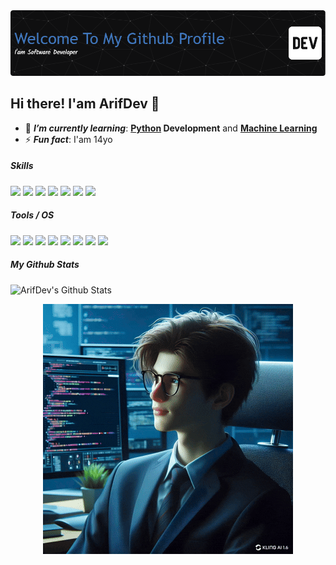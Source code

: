 <img src="assets/github-header-image%20(2).png">

## Hi there! I'am ArifDev 👋

- 🌱 ***I’m currently learning***: **[Python](https://www.python.org/) Development** and **[Machine Learning](https://en.wikipedia.org/wiki/Machine_learning)**
- ⚡ ***Fun fact***: I'am 14yo

##### Skills
<img src="https://img.shields.io/badge/HTML5-E34F26?style=for-the-badge&logo=html5&logoColor=white" /> <img src="https://img.shields.io/badge/CSS3-1572B6?style=for-the-badge&logo=css3&logoColor=white"> <img src="https://img.shields.io/badge/JavaScript-323330?style=for-the-badge&logo=javascript&logoColor=F7DF1E"> <img src="https://img.shields.io/badge/Python-FFD43B?style=for-the-badge&logo=python&logoColor=blue"> <img src="https://img.shields.io/badge/Tailwind_CSS-38B2AC?style=for-the-badge&logo=tailwind-css&logoColor=white"> <img src="https://img.shields.io/badge/Flask-000000?style=for-the-badge&logo=flask&logoColor=white"> <img src="https://img.shields.io/badge/Arduino-00979D?style=for-the-badge&logo=Arduino&logoColor=white">

##### Tools / OS
<img src="https://img.shields.io/badge/Pop!_OS-48B9C7?style=for-the-badge&logo=Pop!_OS&logoColor=white"> <img src="https://img.shields.io/badge/Arch_Linux-1793D1?style=for-the-badge&logo=arch-linux&logoColor=white"> <img src="https://img.shields.io/badge/Windows_11-0078d4?style=for-the-badge&logo=windows-11&logoColor=white"> <img src="https://img.shields.io/badge/VirtualBox-21416b?style=for-the-badge&logo=VirtualBox&logoColor=white"> <img src="https://img.shields.io/badge/VSCode-0078D4?style=for-the-badge&logo=visual%20studio%20code&logoColor=white"> <img src="https://img.shields.io/badge/Arduino_IDE-00979D?style=for-the-badge&logo=arduino&logoColor=white"> <img src="https://img.shields.io/badge/ChatGPT-74aa9c?style=for-the-badge&logo=openai&logoColor=white"> <img src="https://img.shields.io/badge/github%20copilot-000000?style=for-the-badge&logo=githubcopilot&logoColor=white">


##### My Github Stats
![ArifDev's Github Stats](https://github-readme-stats.vercel.app/api?username=ArifDev-coder&show_icons=true&theme=transparent)

<p align="center">
    <img src="assets/Professional_Mode_buat_menjadi_gif__perbagus__dapa.gif">
</p>

<!--
**ArifDev-coder/ArifDev-coder** is a ✨ _special_ ✨ repository because its `README.md` (this file) appears on your GitHub profile.

Here are some ideas to get you started:

- 🔭 I’m currently working on ...
- 🌱 I’m currently learning ...
- 👯 I’m looking to collaborate on ...
- 🤔 I’m looking for help with ...
- 💬 Ask me about ...
- 📫 How to reach me: ...
- 😄 Pronouns: ...
- ⚡ Fun fact: ...
-->